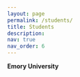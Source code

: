 ```yaml
---
layout: page
permalink: /students/
title: Students
description: 
nav: true
nav_order: 6
---
```


__Emory University__
